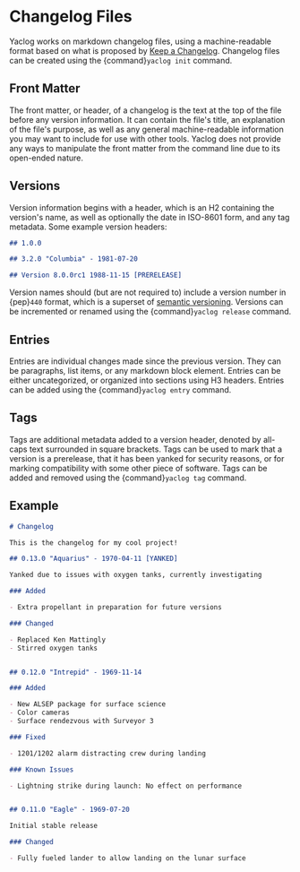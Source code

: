 # Changelog Files

Yaclog works on markdown changelog files, using a machine-readable format based on what is proposed by [Keep a Changelog](https://keepachangelog.com). Changelog files can be created using the {command}`yaclog init` command.

## Front Matter

The front matter, or header, of a changelog is the text at the top of the file before any version information. It can contain the file's title, an explanation of the file's purpose, as well as any general machine-readable information you may want to include for use with other tools. Yaclog does not provide any ways to manipulate the front matter from the command line due to its open-ended nature.

## Versions

Version information begins with a header, which is an H2 containing the version's name, as well as optionally the date in ISO-8601 form, and any tag metadata. Some example version headers:

```markdown
## 1.0.0
```
```markdown
## 3.2.0 "Columbia" - 1981-07-20
```
```markdown
## Version 8.0.0rc1 1988-11-15 [PRERELEASE]
```

Version names should (but are not required to) include a version number in {pep}`440` format, which is a superset of [semantic versioning](https://semver.org). Versions can be incremented or renamed using the {command}`yaclog release` command.

## Entries

Entries are individual changes made since the previous version. They can be paragraphs, list items, or any markdown block element. Entries can be either uncategorized, or organized into sections using H3 headers. Entries can be added using the {command}`yaclog entry` command.

## Tags

Tags are additional metadata added to a version header, denoted by all-caps text surrounded in square brackets. Tags can be used to mark that a version is a prerelease, that it has been yanked for security reasons, or for marking compatibility with some other piece of software. Tags can be added and removed using the {command}`yaclog tag` command.

## Example

```markdown
# Changelog

This is the changelog for my cool project!

## 0.13.0 "Aquarius" - 1970-04-11 [YANKED]

Yanked due to issues with oxygen tanks, currently investigating

### Added

- Extra propellant in preparation for future versions

### Changed

- Replaced Ken Mattingly
- Stirred oxygen tanks


## 0.12.0 "Intrepid" - 1969-11-14

### Added

- New ALSEP package for surface science
- Color cameras
- Surface rendezvous with Surveyor 3

### Fixed

- 1201/1202 alarm distracting crew during landing

### Known Issues

- Lightning strike during launch: No effect on performance


## 0.11.0 "Eagle" - 1969-07-20

Initial stable release

### Changed

- Fully fueled lander to allow landing on the lunar surface
```